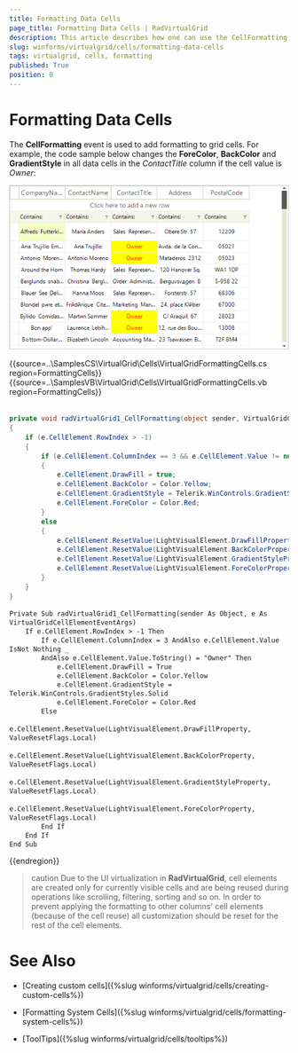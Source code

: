 ```yaml
---
title: Formatting Data Cells
page_title: Formatting Data Cells | RadVirtualGrid
description: This article describes how one can use the CellFormatting event to change the cells styles. 
slug: winforms/virtualgrid/cells/formatting-data-cells
tags: virtualgrid, cells, formatting
published: True
position: 0
---
```


# Formatting Data Cells

The __CellFormatting__ event is used to add formatting to grid cells. For example, the code sample below changes the __ForeColor__, __BackColor__ and __GradientStyle__ in all data cells in the *ContactTitle* column if the cell value is *Owner*:

![virtualgrid-cells-formatting-data-cells001](images/virtualgrid-cells-formatting-data-cells001.png)

{{source=..\SamplesCS\VirtualGrid\Cells\VirtualGridFormattingCells.cs region=FormattingCells}} 
{{source=..\SamplesVB\VirtualGrid\Cells\VirtualGridFormattingCells.vb region=FormattingCells}} 

````C#
        
private void radVirtualGrid1_CellFormatting(object sender, VirtualGridCellElementEventArgs e)
{
    if (e.CellElement.RowIndex > -1)
    {
        if (e.CellElement.ColumnIndex == 3 && e.CellElement.Value != null && e.CellElement.Value.ToString() == "Owner")
        {
            e.CellElement.DrawFill = true;
            e.CellElement.BackColor = Color.Yellow;
            e.CellElement.GradientStyle = Telerik.WinControls.GradientStyles.Solid;
            e.CellElement.ForeColor = Color.Red;
        }
        else
        { 
            e.CellElement.ResetValue(LightVisualElement.DrawFillProperty, ValueResetFlags.Local);
            e.CellElement.ResetValue(LightVisualElement.BackColorProperty, ValueResetFlags.Local);
            e.CellElement.ResetValue(LightVisualElement.GradientStyleProperty, ValueResetFlags.Local);
            e.CellElement.ResetValue(LightVisualElement.ForeColorProperty, ValueResetFlags.Local);
        }
    }
}

````
````VB.NET
Private Sub radVirtualGrid1_CellFormatting(sender As Object, e As VirtualGridCellElementEventArgs)
    If e.CellElement.RowIndex > -1 Then
        If e.CellElement.ColumnIndex = 3 AndAlso e.CellElement.Value IsNot Nothing _
        AndAlso e.CellElement.Value.ToString() = "Owner" Then
            e.CellElement.DrawFill = True
            e.CellElement.BackColor = Color.Yellow
            e.CellElement.GradientStyle = Telerik.WinControls.GradientStyles.Solid
            e.CellElement.ForeColor = Color.Red
        Else
            e.CellElement.ResetValue(LightVisualElement.DrawFillProperty, ValueResetFlags.Local)
            e.CellElement.ResetValue(LightVisualElement.BackColorProperty, ValueResetFlags.Local)
            e.CellElement.ResetValue(LightVisualElement.GradientStyleProperty, ValueResetFlags.Local)
            e.CellElement.ResetValue(LightVisualElement.ForeColorProperty, ValueResetFlags.Local)
        End If
    End If
End Sub

````

{{endregion}} 

>caution Due to the UI virtualization in __RadVirtualGrid__, cell elements are created only for currently visible cells and are being reused during operations like scrolling, filtering, sorting and so on. In order to prevent applying the formatting to other columns' cell elements (because of the cell reuse) all customization should be reset for the rest of the cell elements.

# See Also
* [Creating custom cells]({%slug winforms/virtualgrid/cells/creating-custom-cells%})

* [Formatting System Cells]({%slug winforms/virtualgrid/cells/formatting-system-cells%})

* [ToolTips]({%slug winforms/virtualgrid/cells/tooltips%})

